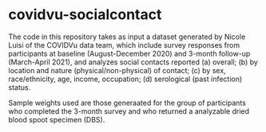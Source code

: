 # covidvu-socialcontact

The code in this repository takes as input a dataset generated by Nicole Luisi of the COVIDVu data team, which include survey responses from participants at baseline (August-December 2020) and 3-month follow-up (March-April 2021), and analyzes social contacts reported (a) overall; (b) by location and nature (physical/non-physical) of contact; (c) by sex, race/ethnicity, age, income, occupation; (d) serological (past infection) status.

Sample weights used are those generaated for the group of participants who completed the 3-month survey and who returned a analyzable dried blood spoot specimen (DBS). 
